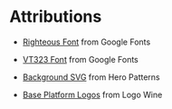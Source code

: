 # Attributions

* [Righteous Font](https://fonts.google.com/specimen/Righteous?preview.text=garner&preview.text_type=custom) from Google Fonts

* [VT323 Font](https://fonts.google.com/specimen/VT323?preview.text=garner&preview.text_type=custom&query=vt) from Google Fonts

* [Background SVG](https://heropatterns.com/) from Hero Patterns

* [Base Platform Logos](https://www.logo.wine/) from Logo Wine